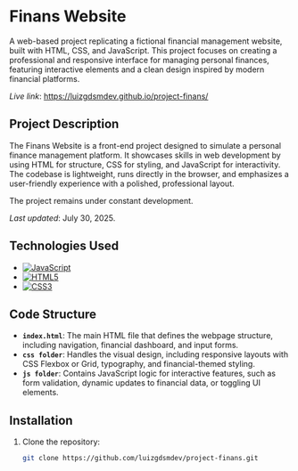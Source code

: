 # Finans Website

A web-based project replicating a fictional financial management website, built with HTML, CSS, and JavaScript. This project focuses on creating a professional and responsive interface for managing personal finances, featuring interactive elements and a clean design inspired by modern financial platforms.

*Live link*: https://luizgdsmdev.github.io/project-finans/
## Project Description

The Finans Website is a front-end project designed to simulate a personal finance management platform. It showcases skills in web development by using HTML for structure, CSS for styling, and JavaScript for interactivity. The codebase is lightweight, runs directly in the browser, and emphasizes a user-friendly experience with a polished, professional layout.

The project remains under constant development.

*Last updated*: July 30, 2025.

## Technologies Used

- [![JavaScript](https://img.shields.io/badge/JavaScript-F7DF1E?style=for-the-badge&logo=javascript&logoColor=black)](https://developer.mozilla.org/en-US/docs/Web/JavaScript)
- [![HTML5](https://img.shields.io/badge/HTML5-E34F26?style=for-the-badge&logo=html5&logoColor=white)](https://developer.mozilla.org/en-US/docs/Web/Guide/HTML/HTML5)
- [![CSS3](https://img.shields.io/badge/CSS3-1572B6?style=for-the-badge&logo=css3&logoColor=white)](https://developer.mozilla.org/en-US/docs/Web/CSS)


## Code Structure

- **`index.html`**: The main HTML file that defines the webpage structure, including navigation, financial dashboard, and input forms.
- **`css folder`**: Handles the visual design, including responsive layouts with CSS Flexbox or Grid, typography, and financial-themed styling.
- **`js folder`**: Contains JavaScript logic for interactive features, such as form validation, dynamic updates to financial data, or toggling UI elements.

## Installation

1. Clone the repository:
   ```bash
   git clone https://github.com/luizgdsmdev/project-finans.git